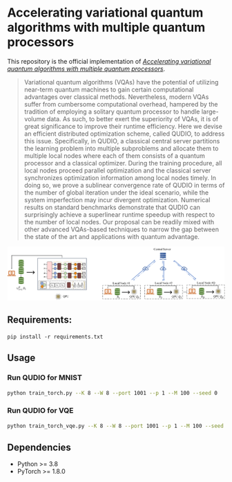 # Accelerating variational quantum algorithms with multiple quantum processors

This repository is the official implementation of [*Accelerating variational quantum algorithms with multiple quantum processors*](https://arxiv.org/abs/2106.12819).

>Variational quantum algorithms (VQAs) have the potential of utilizing near-term quantum machines to gain certain computational advantages over classical methods. Nevertheless, modern VQAs suffer from cumbersome computational overhead, hampered by the tradition of employing a solitary quantum processor to handle large-volume data. As such, to better exert the superiority of VQAs, it is of great significance to improve their runtime efficiency. Here we devise an efficient distributed optimization scheme, called QUDIO, to address this issue. Specifically, in QUDIO, a classical central server  partitions the learning problem into multiple subproblems and allocate them to multiple local nodes where each of them consists of a quantum processor and a classical optimizer.  During the training procedure, all local nodes proceed parallel optimization and the classical server synchronizes  optimization information among local nodes timely. In doing so, we prove a sublinear convergence rate of QUDIO in terms of the number of global iteration under the ideal scenario, while the system imperfection may incur divergent optimization. Numerical results on standard benchmarks demonstrate that QUDIO can surprisingly achieve a superlinear runtime speedup with respect to the number of local nodes. Our proposal can be readily mixed with other advanced VQAs-based techniques  to narrow the gap between the  state of the art and applications with quantum advantage.

![scheme](./img/scheme_QUDIO.png)

## Requirements:

```setup
pip install -r requirements.txt
```

## Usage

### Run QUDIO for MNIST

```bash
python train_torch.py --K 8 --W 8 --port 1001 --p 1 --M 100 --seed 0
```

### Run QUDIO for VQE
```bash
python train_torch_vqe.py --K 8 --W 8 --port 1001 --p 1 --M 100 --seed 0 --mol LiH
```

## Dependencies

- Python >= 3.8
- PyTorch >= 1.8.0